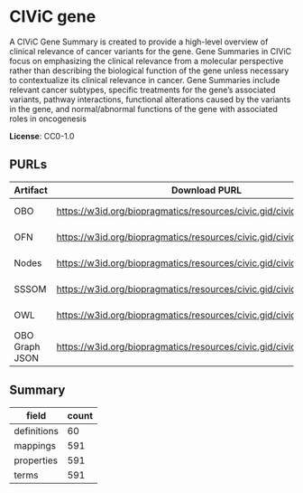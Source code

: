 # CIViC gene

A CIViC Gene Summary is created to provide a high-level overview of clinical relevance of cancer variants for the gene. Gene Summaries in CIViC focus on emphasizing the clinical relevance from a molecular perspective rather than describing the biological function of the gene unless necessary to contextualize its clinical relevance in cancer. Gene Summaries include relevant cancer subtypes, specific treatments for the gene’s associated variants, pathway interactions, functional alterations caused by the variants in the gene, and normal/abnormal functions of the gene with associated roles in oncogenesis

**License**: CC0-1.0

## PURLs

| Artifact       | Download PURL                                                          | Latest Versioned Download PURL                                                    |
|----------------|------------------------------------------------------------------------|-----------------------------------------------------------------------------------|
| OBO            | https://w3id.org/biopragmatics/resources/civic.gid/civic.gid.obo       | https://w3id.org/biopragmatics/resources/civic.gid/2025-01-01/civic.gid.obo       |
| OFN            | https://w3id.org/biopragmatics/resources/civic.gid/civic.gid.ofn       | https://w3id.org/biopragmatics/resources/civic.gid/2025-01-01/civic.gid.ofn       |
| Nodes          | https://w3id.org/biopragmatics/resources/civic.gid/civic.gid.tsv       | https://w3id.org/biopragmatics/resources/civic.gid/2025-01-01/civic.gid.tsv       |
| SSSOM          | https://w3id.org/biopragmatics/resources/civic.gid/civic.gid.sssom.tsv | https://w3id.org/biopragmatics/resources/civic.gid/2025-01-01/civic.gid.sssom.tsv |
| OWL            | https://w3id.org/biopragmatics/resources/civic.gid/civic.gid.owl       | https://w3id.org/biopragmatics/resources/civic.gid/2025-01-01/civic.gid.owl       |
| OBO Graph JSON | https://w3id.org/biopragmatics/resources/civic.gid/civic.gid.json      | https://w3id.org/biopragmatics/resources/civic.gid/2025-01-01/civic.gid.json      |

## Summary

| field       |   count |
|-------------|---------|
| definitions |      60 |
| mappings    |     591 |
| properties  |     591 |
| terms       |     591 |
